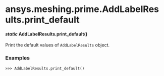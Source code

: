 # ansys.meshing.prime.AddLabelResults.print_default



#### *static* AddLabelResults.print_default()

Print the default values of `AddLabelResults` object.

### Examples

```pycon
>>> AddLabelResults.print_default()
```

<!-- !! processed by numpydoc !! -->
